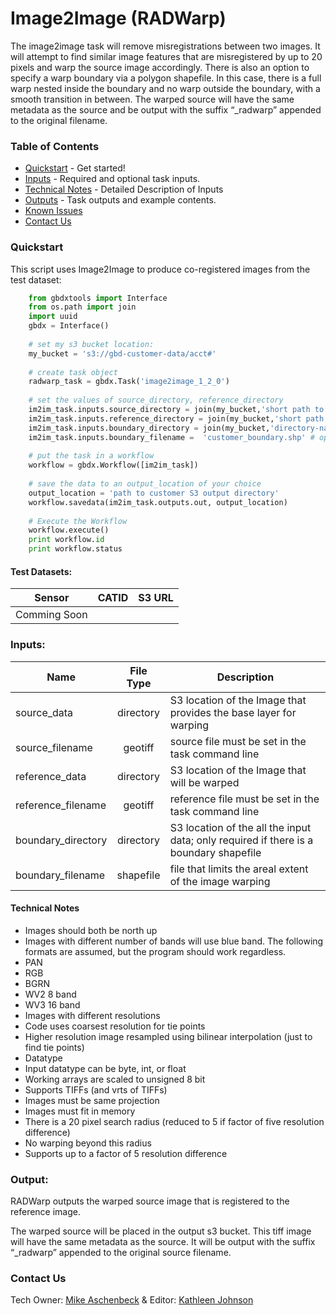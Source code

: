 # Image2Image (RADWarp)

The image2image task will remove misregistrations between two images.  It will attempt to find similar image features that are misregistered by up to 20 pixels and warp the source image accordingly.  There is also an option to specify a warp boundary via a polygon shapefile.  In this case, there is a full warp nested inside the boundary and no warp outside the boundary, with a smooth transition in between.  The warped source will have the same metadata as the source and be output with the suffix “_radwarp” appended to the original filename.

### Table of Contents
 * [Quickstart](#quickstart) - Get started!
 * [Inputs](#inputs) - Required and optional task inputs.
 * [Technical Notes](#technical-notes) - Detailed Description of Inputs
 * [Outputs](#outputs) - Task outputs and example contents.
 * [Known Issues](#known-issues)
 * [Contact Us](#contact-us)

### Quickstart

This script uses Image2Image to produce co-registered images from the test dataset:
```python
   	from gbdxtools import Interface
	from os.path import join
	import uuid
	gbdx = Interface()
	
	# set my s3 bucket location:
	my_bucket = 's3://gbd-customer-data/acct#'
	
	# create task object
	radwarp_task = gbdx.Task('image2image_1_2_0')
	
	# set the values of source_directory, reference_directory
	im2im_task.inputs.source_directory = join(my_bucket,'short path to tif')
	im2im_task.inputs.reference_directory = join(my_bucket,'short path to tif')
	im2im_task.inputs.boundary_directory = join(my_bucket,'directory-name')
	im2im_task.inputs.boundary_filename =  'customer_boundary.shp' # optional
	
	# put the task in a workflow
	workflow = gbdx.Workflow([im2im_task])
	
	# save the data to an output_location of your choice
	output_location = 'path to customer S3 output directory'
	workflow.savedata(im2im_task.outputs.out, output_location)
	
	# Execute the Workflow
	workflow.execute()
	print workflow.id
	print workflow.status
```


#### Test Datasets:
Sensor                   |       CATID           |   S3 URL
-------------------------|:---------------------:|---------------------------------
Comming Soon             |                      |
     
     
     
### Inputs:

Name                     |       File Type       |   Description
-------------------------|:---------------------:|---------------------------------
source_data         |  directory   | S3 location of the Image that provides the base layer for warping
source_filename     |  geotiff     | source file must be set in the task command line
reference_data      |  directory   | S3 location of the Image that will be warped
reference_filename  |  geotiff     | reference file must be set in the task command line
boundary_directory  |  directory   | S3 location of the all the input data; only required if there is a boundary shapefile 
boundary_filename   |  shapefile   | file that limits the areal extent of the image warping

#### Technical Notes
*  Images should both be north up
*  Images with different number of bands will use blue band.  The following formats are assumed, but the program should work regardless.
  * PAN
  * RGB
  * BGRN
  * WV2 8 band
  * WV3 16 band
*  Images with different resolutions
  * Code uses coarsest resolution for tie points
  * Higher resolution image resampled using bilinear interpolation (just to find tie points)
*  Datatype
  * Input datatype can be byte, int, or float
  * Working arrays are scaled to unsigned 8 bit
  * Supports TIFFs (and vrts of TIFFs)
*  Images must be same projection
*  Images must fit in memory
*  There is a 20 pixel search radius (reduced to 5 if factor of five resolution difference)
  *  No warping beyond this radius
*  Supports up to a factor of 5 resolution difference



### Output:
RADWarp outputs the warped source image that is registered to the reference image.

The warped source will be placed in the output s3 bucket.  This tiff image will have the same metadata as the source.  It will be output with the suffix “_radwarp” appended to the original source filename.


### Contact Us
Tech Owner: [Mike Aschenbeck](#acomermichael.aschenbeck@digitalglobe.com) & Editor:  [Kathleen Johnson](#kathleen.johnsons@digitalglobe.com)
